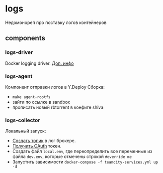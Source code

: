 # logs
Недомонореп про поставку логов контейнеров

## components

### logs-driver

Docker logging driver. [Доп. инфо](../master/cmd/docker-driver/README.md)

### logs-agent
Компонент отправки логов в Y.Deploy
Сборка:
- `make agent-rootfs`
- зайти по ссылке в sandbox
- прописать новый rbtorrent в конфиге shiva

### logs-collector

Локальный запуск:
 - [Создать топик](https://lb.yandex-team.ru/docs/quickstart/) в лог брокере.
 - [Получить OAuth](https://logbroker.yandex-team.ru/docs/concepts/security/#oauth) токен.
 - Создать файл `local.env`, где переопределить все переменные из файла `dev.env`, которые отмечены строкой `#override me`
 - Запустить зависимости `docker-compose -f teamcity-services.yml up -d`
